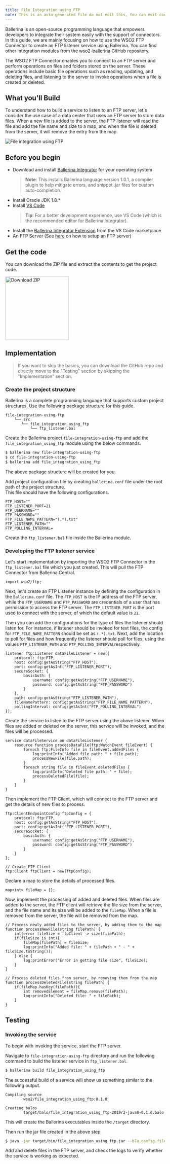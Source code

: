 ```yaml
---
title: File Integration using FTP
note: This is an auto-generated file do not edit this, You can edit content in "ballerina-integrator" repo
---
```


Ballerina is an open-source programming language that empowers developers to integrate their system easily with the support of connectors. In this guide, we are mainly focusing on how to use the WSO2 FTP Connector to create an FTP listener service using Ballerina. You can find other integration modules from the [wso2-ballerina](https://github.com/wso2-ballerina) GitHub repository.

The WSO2 FTP Connector enables you to connect to an FTP server and perform operations on files and folders stored on the 
server. These operations include basic file operations such as reading, updating, and deleting files, and listening to 
the server to invoke operations when a file is created or deleted.

## What you'll Build

To understand how to build a service to listen to an FTP server, let's consider the use case of a data center that uses 
an FTP server to store data files. When a new file is added to the server, the FTP listener will read the file and add 
the file name and size to a map, and when the file is deleted from the server, it will remove the entry from the map. 

![File integration using FTP](../../../../../assets/img/file-integration-using-ftp.png)

<!-- Common Prerequisites to include in markdown files --> 
## Before you begin
 
* Download and install [Ballerina Integrator](https://wso2.com/integration/ballerina-integrator/) for your operating system
  > **Note**: This installs Ballerina language version 1.0.1, a compiler plugin to help mitigate errors, and snippet .jar files for custom auto-completion. 
* Install Oracle JDK 1.8.*
* Install [VS Code](https://code.visualstudio.com/Download) 
  > **Tip**: For a better development experience, use VS Code (which is the recommended editor for Ballerina Integrator).
* Install the [Ballerina Integrator Extension](https://marketplace.visualstudio.com/items?itemName=WSO2.ballerina-integrator) from the VS Code marketplace
* An FTP Server (See [here](https://www.digitalocean.com/community/tutorials/how-to-set-up-vsftpd-for-a-user-s-directory-on-ubuntu-16-04) on how to setup an FTP server)

<!-- Get the code instructions to include in markdown files --> 
## Get the code

You can download the ZIP file and extract the contents to get the project code.

<a href="../../../../../assets/zip/file-integration-using-ftp.zip">
    <img src="../../../../../assets/img/download-zip.png" width="200" alt="Download ZIP">
</a>

## Implementation
> If you want to skip the basics, you can download the GitHub repo and directly move to the "Testing" section by skipping the "Implementation" section.

### Create the project structure

Ballerina is a complete programming language that supports custom project structures. Use the following package structure for this guide.
```
file-integration-using-ftp
    └── src
       └── file_integration_using_ftp
           └── ftp_listener.bal
```

Create the Ballerina project `file-integration-using-ftp` and add the `file_integration_using_ftp` module using the below commands.

```bash
$ ballerina new file-integration-using-ftp
$ cd file-integration-using-ftp
$ ballerina add file_integration_using_ftp
```

The above package structure will be created for you. 

Add project configuration file by creating `ballerina.conf` file under the root path of the project structure. <br/>
This file should have the following configurations.
```
FTP_HOST=""
FTP_LISTENER_PORT=21
FTP_USERNAME=""
FTP_PASSWORD=""
FTP_FILE_NAME_PATTERN="(.*).txt"
FTP_LISTENER_PATH=""
FTP_POLLING_INTERVAL=
```

Create the `ftp_listener.bal` file inside the Ballerina module.

### Developing the FTP listener service

Let's start implementation by importing the WSO2 FTP Connector in the `ftp_listener.bal` file which you just created. 
This will pull the FTP Connector from Ballerina Central.

```ballerina
import wso2/ftp;
```

Next, let's create an FTP Listener instance by defining the configuration in the `Ballerina.conf` file. The `FTP_HOST` 
is the IP address of the FTP server, while the `FTP_USERNAME` and `FTP_PASSWORD` are credentials of a user that has permission 
to access the FTP server. The `FTP_LISTENER_PORT` is the port used to connect with the server, of which the default value is `21`.

Then you can add the configurations for the type of files the listener should listen for. For instance, if listener 
should be invoked for text files, the config for `FTP_FILE_NAME_PATTERN` should be set as `(.*).txt`. Next, add 
the location to poll for files and how frequently the listener should poll for files, using the values 
`FTP_LISTENER_PATH` and `FTP_POLLING_INTERVAL`respectively.

```ballerina
listener ftp:Listener dataFileListener = new({
    protocol: ftp:FTP,
    host: config:getAsString("FTP_HOST"),
    port: config:getAsInt("FTP_LISTENER_PORT"),
    secureSocket: {
        basicAuth: {
            username: config:getAsString("FTP_USERNAME"),
            password: config:getAsString("FTP_PASSWORD")
        }
    },
    path: config:getAsString("FTP_LISTENER_PATH"),
    fileNamePattern: config:getAsString("FTP_FILE_NAME_PATTERN"),
    pollingInterval: config:getAsInt("FTP_POLLING_INTERVAL")
});
```

Create the service to listen to the FTP server using the above listener. When files are added or deleted on the server, 
this service will be invoked, and the files will be processed.

```ballerina
service dataFileService on dataFileListener {
    resource function processDataFile(ftp:WatchEvent fileEvent) {
        foreach ftp:FileInfo file in fileEvent.addedFiles {
            log:printInfo("Added file path: " + file.path);
            processNewFile(file.path);
        }
        foreach string file in fileEvent.deletedFiles {
            log:printInfo("Deleted file path: " + file);
            processDeletedFile(file);
        }
    }
}
```

Then implement the FTP Client, which will connect to the FTP server and get the details of new files to process. 
     
```ballerina
ftp:ClientEndpointConfig ftpConfig = {
    protocol: ftp:FTP,
    host: config:getAsString("FTP_HOST"),
    port: config:getAsInt("FTP_LISTENER_PORT"),
    secureSocket: {
        basicAuth: {
            username: config:getAsString("FTP_USERNAME"),
            password: config:getAsString("FTP_PASSWORD")
        }
    }
};

// Create FTP Client
ftp:Client ftpClient = new(ftpConfig);
```

Declare a map to store the details of processed files.

```ballerina
map<int> fileMap = {};
```

Now, implement the processing of added and deleted files. When files are added to the server, the FTP client will 
retrieve the file size from the server, and the file name and its size will be added to the `fileMap`. When a file is 
removed from the server, the file will be removed from the map.

```ballerina
// Process newly added files to the server, by adding them to the map
function processNewFile(string filePath) {
    int|error fileSize = ftpClient -> size(filePath);
    if(fileSize is int){
        fileMap[filePath] = fileSize;
        log:printInfo("Added file: " + filePath + " - " + fileSize.toString());
    } else {
        log:printError("Error in getting file size", fileSize);
    }
}

// Process deleted files from server, by removing them from the map
function processDeletedFile(string filePath) {
    if(fileMap.hasKey(filePath)){
        int removedElement = fileMap.remove(filePath);
        log:printInfo("Deleted file: " + filePath);
    }
}
```

## Testing

### Invoking the service

To begin with invoking the service, start the FTP server. 

Navigate to `file-integration-using-ftp` directory and run the following command to build the listener service in `ftp_listener.bal`.

```bash
$ ballerina build file_integration_using_ftp
```

The successful build of a service will show us something similar to the following output.

```
Compiling source
        wso2/file_integration_using_ftp:0.1.0

Creating balos
        target/balo/file_integration_using_ftp-2019r3-java8-0.1.0.balo
```

This will create the Ballerina executables inside the `/target` directory.

Then run the jar file created in the above step.

```bash
$ java -jar target/bin/file_integration_using_ftp.jar --b7a.config.file=src/file_integration_using_ftp/resources/ballerina.conf
```

Add and delete files in the FTP server, and check the logs to verify whether the service is working as expected.
